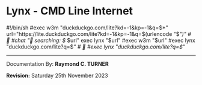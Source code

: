 # Lynx - CMD Line Internet

#!/bin/sh
#exec w3m "duckduckgo.com/lite?kd=-1&kp=-1&q=$*"
url="https://lite.duckduckgo.com/lite?kd=-1&kp=-1&q=$(urlencode "$*")" # 🦆
#chat "🦆 searching: $* $url"
exec lynx "$url"
#exec w3m "$url"
#exec lynx "duckduckgo.com/lite?q=$*" # 🦆
#exec lynx "duckduckgo.com/lite?q=$*"

---

Documentation By: **Raymond C. TURNER**

**Revision:** Saturday 25th November 2023